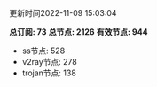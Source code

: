更新时间2022-11-09 15:03:04

**总订阅: 73**
**总节点: 2126**
**有效节点: 944**
- ss节点: 528
- v2ray节点: 278
- trojan节点: 138
